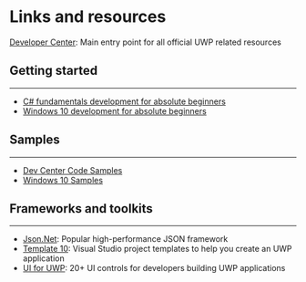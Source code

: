 # Links and resources

[Developer Center](https://developer.microsoft.com/en-us/windows/apps/getstarted): Main entry point for all official UWP related resources

## Getting started
*****

* [C# fundamentals development for absolute beginners](https://channel9.msdn.com/Series/C-Sharp-Fundamentals-Development-for-Absolute-Beginners)
* [Windows 10 development for absolute beginners](https://channel9.msdn.com/Series/Windows-10-development-for-absolute-beginners)
&nbsp;
&nbsp;


## Samples
*****

* [Dev Center Code Samples](https://developer.microsoft.com/en-us/windows/samples)
* [Windows 10 Samples](https://github.com/Microsoft/Windows-universal-samples)
&nbsp;
&nbsp;


## Frameworks and toolkits
*****

* [Json.Net](http://www.newtonsoft.com/json): Popular high-performance JSON framework
* [Template 10](https://github.com/Windows-XAML/Template10): Visual Studio project templates to help you create an UWP application
* [UI for UWP](https://github.com/telerik/ui-for-uwp): 20+ UI controls for developers building UWP applications
